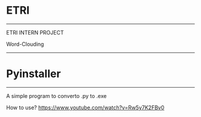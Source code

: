 # ETRI
---------------------------------------------------------------------------------------
ETRI INTERN PROJECT

Word-Clouding

--------------------------------------------------------------------------------------

# Pyinstaller
--------------------------------------------------------------------------------------
A simple program to converto .py to .exe

How to use?
https://www.youtube.com/watch?v=Rw5y7K2FBv0
